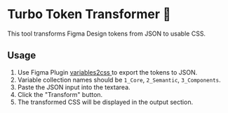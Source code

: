 # Turbo Token Transformer 🚀

This tool transforms Figma Design tokens from JSON to usable CSS.

## Usage

1. Use Figma Plugin [variables2css ](https://www.figma.com/community/plugin/1261234393153346915) to export the tokens to JSON.
2. Variable collection names should be `1_Core`, `2_Semantic`, `3_Components`.
3. Paste the JSON input into the textarea.
4. Click the "Transform" button.
3. The transformed CSS will be displayed in the output section.

